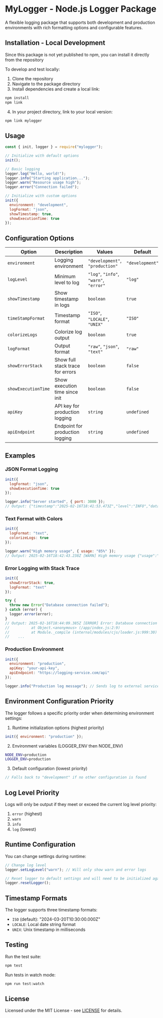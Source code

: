 # MyLogger - Node.js Logger Package

A flexible logging package that supports both development and production environments with rich formatting options and configurable features.

## Installation - Local Development

Since this package is not yet published to npm, you can install it directly from the repository

To develop and test locally:

1. Clone the repository
2. Navigate to the package directory
3. Install dependencies and create a local link:
```bash
npm install
npm link
```
4. In your project directory, link to your local version:
```bash
npm link mylogger
```

## Usage

```javascript
const { init, logger } = require("mylogger");

// Initialize with default options
init();

// Basic logging
logger.log("Hello, world!");
logger.info("Starting application...");
logger.warn("Resource usage high");
logger.error("Connection failed");

// Initialize with custom options
init({
  environment: "development",
  logFormat: "json",
  showTimestamp: true,
  showExecutionTime: true
});
```

## Configuration Options

| Option | Description | Values | Default |
|--------|-------------|---------|---------|
| `environment` | Logging environment | `"development"`, `"production"` | `"development"` |
| `logLevel` | Minimum level to log | `"log"`, `"info"`, `"warn"`, `"error"` | `"log"` |
| `showTimestamp` | Show timestamp in logs | `boolean` | `true` |
| `timeStampFormat` | Timestamp format | `"ISO"`, `"LOCALE"`, `"UNIX"` | `"ISO"` |
| `colorizeLogs` | Colorize log output | `boolean` | `true` |
| `logFormat` | Output format | `"raw"`, `"json"`, `"text"` | `"raw"` |
| `showErrorStack` | Show full stack trace for errors | `boolean` | `false` |
| `showExecutionTime` | Show execution time since init | `boolean` | `false` |
| `apiKey` | API key for production logging | `string` | `undefined` |
| `apiEndpoint` | Endpoint for production logging | `string` | `undefined` |

## Examples

### JSON Format Logging
```javascript
init({
  logFormat: "json",
  showExecutionTime: true
});

logger.info("Server started", { port: 3000 });
// Output: {"timestamp":"2025-02-16T18:41:53.473Z","level":"INFO","data":["Server started",{"port":3000},{"executionTime":"7.59ms"}]}
```

### Text Format with Colors
```javascript
init({
  logFormat: "text",
  colorizeLogs: true
});

logger.warn("High memory usage", { usage: "85%" });
// Output: 2025-02-16T18:42:43.238Z [WARN] High memory usage {"usage":"85%"}
```

### Error Logging with Stack Trace
```javascript
init({
  showErrorStack: true,
  logFormat: "text"
});

try {
  throw new Error("Database connection failed");
} catch (error) {
  logger.error(error);
}
// Output: 2025-02-16T18:44:09.385Z [ERROR] Error: Database connection failed
//          at Object.<anonymous> (/app/index.js:2:9)
//          at Module._compile (internal/modules/cjs/loader.js:999:30)
//    ...
```

### Production Environment
```javascript
init({
  environment: "production",
  apiKey: "your-api-key",
  apiEndpoint: "https://logging-service.com/api"
});

logger.info("Production log message"); // Sends log to external service
```

## Environment Configuration Priority

The logger follows a specific priority order when determining environment settings:

1. Runtime initialization options (highest priority)
```javascript
init({ environment: "production" });
```

2. Environment variables (LOGGER_ENV then NODE_ENV)
```bash
NODE_ENV=production 
LOGGER_ENV=production 
```

3. Default configuration (lowest priority)
```javascript
// Falls back to "development" if no other configuration is found
```

## Log Level Priority

Logs will only be output if they meet or exceed the current log level priority:

1. `error` (highest)
2. `warn`
3. `info`
4. `log` (lowest)

## Runtime Configuration

You can change settings during runtime:

```javascript
// Change log level
logger.setLogLevel("warn"); // Will only show warn and error logs

// Reset logger to default settings and will need to be initialized again
logger.resetLogger();
```

## Timestamp Formats

The logger supports three timestamp formats:

- `ISO` (default): "2024-03-20T10:30:00.000Z"
- `LOCALE`: Local date string format
- `UNIX`: Unix timestamp in milliseconds

## Testing

Run the test suite:

```bash
npm test
```

Run tests in watch mode:

```bash
npm run test:watch
```

## License

Licensed under the MIT License - see [LICENSE](LICENSE) for details.


